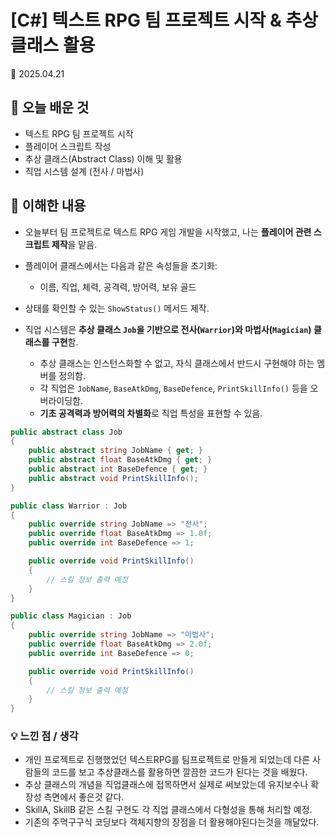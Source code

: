 # [C#] 텍스트 RPG 팀 프로젝트 시작 & 추상 클래스 활용  
📅 2025.04.21

## 📌 오늘 배운 것  
- 텍스트 RPG 팀 프로젝트 시작  
- 플레이어 스크립트 작성  
- 추상 클래스(Abstract Class) 이해 및 활용  
- 직업 시스템 설계 (전사 / 마법사)

## 🧠 이해한 내용  
- 오늘부터 팀 프로젝트로 텍스트 RPG 게임 개발을 시작했고, 나는 **플레이어 관련 스크립트 제작**을 맡음.  
- 플레이어 클래스에서는 다음과 같은 속성들을 초기화:
  - 이름, 직업, 체력, 공격력, 방어력, 보유 골드  
- 상태를 확인할 수 있는 `ShowStatus()` 메서드 제작.

- 직업 시스템은 **추상 클래스 `Job`을 기반으로 전사(`Warrior`)와 마법사(`Magician`) 클래스를 구현**함.  
  - 추상 클래스는 인스턴스화할 수 없고, 자식 클래스에서 반드시 구현해야 하는 멤버를 정의함.  
  - 각 직업은 `JobName`, `BaseAtkDmg`, `BaseDefence`, `PrintSkillInfo()` 등을 오버라이딩함.
  - **기초 공격력과 방어력의 차별화**로 직업 특성을 표현할 수 있음.

```csharp
public abstract class Job
{
    public abstract string JobName { get; }
    public abstract float BaseAtkDmg { get; }
    public abstract int BaseDefence { get; }
    public abstract void PrintSkillInfo();
}

public class Warrior : Job
{
    public override string JobName => "전사";
    public override float BaseAtkDmg => 1.0f;
    public override int BaseDefence => 1;

    public override void PrintSkillInfo()
    {
        // 스킬 정보 출력 예정
    }
}

public class Magician : Job
{
    public override string JobName => "마법사";
    public override float BaseAtkDmg => 2.0f;
    public override int BaseDefence => 0;

    public override void PrintSkillInfo()
    {
        // 스킬 정보 출력 예정
    }
}
```

### 💡 느낀 점 / 생각
- 개인 프로젝트로 진행했었던 텍스트RPG를 팀프로젝트로 만들게 되었는데 다른 사람들의 코드를 보고 추상클래스를 활용하면 깔끔한 코드가 된다는 것을 배웠다.
- 추상 클래스의 개념을 직업클래스에 접목하면서 실제로 써보았는데 유지보수나 확장성 측면에서 좋은것 같다. 
- SkillA, SkillB 같은 스킬 구현도 각 직업 클래스에서 다형성을 통해 처리할 예정.
- 기존의 주먹구구식 코딩보다 객체지향의 장점을 더 활용해야된다는것을 깨달았다. 